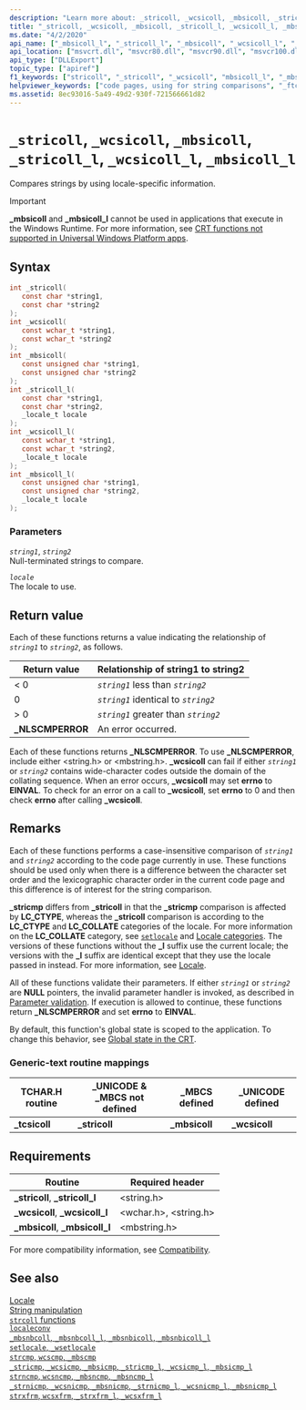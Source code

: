 ```yaml
---
description: "Learn more about: _stricoll, _wcsicoll, _mbsicoll, _stricoll_l, _wcsicoll_l, _mbsicoll_l"
title: "_stricoll, _wcsicoll, _mbsicoll, _stricoll_l, _wcsicoll_l, _mbsicoll_l"
ms.date: "4/2/2020"
api_name: ["_mbsicoll_l", "_stricoll_l", "_mbsicoll", "_wcsicoll_l", "_wcsicoll", "_stricoll", "_o__mbsicoll", "_o__mbsicoll_l", "_o__stricoll", "_o__stricoll_l", "_o__wcsicoll", "_o__wcsicoll_l"]
api_location: ["msvcrt.dll", "msvcr80.dll", "msvcr90.dll", "msvcr100.dll", "msvcr100_clr0400.dll", "msvcr110.dll", "msvcr110_clr0400.dll", "msvcr120.dll", "msvcr120_clr0400.dll", "ucrtbase.dll", "api-ms-win-crt-multibyte-l1-1-0.dll", "api-ms-win-crt-string-l1-1-0.dll", "api-ms-win-crt-private-l1-1-0.dll"]
api_type: ["DLLExport"]
topic_type: ["apiref"]
f1_keywords: ["stricoll", "_stricoll", "_wcsicoll", "mbsicoll_l", "_mbsicoll", "_ftcsicoll", "wcsicoll_l", "_tcsicoll", "mbsicoll", "stricoll_l"]
helpviewer_keywords: ["code pages, using for string comparisons", "_ftcsicoll function", "_mbsicoll_l function", "_mbsicoll function", "mbsicoll function", "stricoll function", "tcsicoll function", "string comparison [C++], culture-specific", "_tcsicoll function", "_stricoll function", "_stricoll_l function", "_wcsicoll function", "mbsicoll_l function", "stricoll_l function", "strings [C++], comparing by code page", "ftcsicoll function"]
ms.assetid: 8ec93016-5a49-49d2-930f-721566661d82
---
```

# `_stricoll`, `_wcsicoll`, `_mbsicoll`, `_stricoll_l`, `_wcsicoll_l`, `_mbsicoll_l`

Compares strings by using locale-specific information.

> [!IMPORTANT]
> **_mbsicoll** and **_mbsicoll_l** cannot be used in applications that execute in the Windows Runtime. For more information, see [CRT functions not supported in Universal Windows Platform apps](../../cppcx/crt-functions-not-supported-in-universal-windows-platform-apps.md).

## Syntax

```C
int _stricoll(
   const char *string1,
   const char *string2
);
int _wcsicoll(
   const wchar_t *string1,
   const wchar_t *string2
);
int _mbsicoll(
   const unsigned char *string1,
   const unsigned char *string2
);
int _stricoll_l(
   const char *string1,
   const char *string2,
   _locale_t locale
);
int _wcsicoll_l(
   const wchar_t *string1,
   const wchar_t *string2,
   _locale_t locale
);
int _mbsicoll_l(
   const unsigned char *string1,
   const unsigned char *string2,
   _locale_t locale
);
```

### Parameters

*`string1`*, *`string2`*\
Null-terminated strings to compare.

*`locale`*\
The locale to use.

## Return value

Each of these functions returns a value indicating the relationship of *`string1`* to *`string2`*, as follows.

|Return value|Relationship of string1 to string2|
|------------------|----------------------------------------|
|< 0|*`string1`* less than *`string2`*|
|0|*`string1`* identical to *`string2`*|
|> 0|*`string1`* greater than *`string2`*|
|**_NLSCMPERROR**|An error occurred.|

Each of these functions returns **_NLSCMPERROR**. To use **_NLSCMPERROR**, include either \<string.h> or \<mbstring.h>. **_wcsicoll** can fail if either *`string1`* or *`string2`* contains wide-character codes outside the domain of the collating sequence. When an error occurs, **_wcsicoll** may set **errno** to **EINVAL**. To check for an error on a call to **_wcsicoll**, set **errno** to 0 and then check **errno** after calling **_wcsicoll**.

## Remarks

Each of these functions performs a case-insensitive comparison of *`string1`* and *`string2`* according to the code page currently in use. These functions should be used only when there is a difference between the character set order and the lexicographic character order in the current code page and this difference is of interest for the string comparison.

**_stricmp** differs from **_stricoll** in that the **_stricmp** comparison is affected by **LC_CTYPE**, whereas the **_stricoll** comparison is according to the **LC_CTYPE** and **LC_COLLATE** categories of the locale. For more information on the **LC_COLLATE** category, see [`setlocale`](setlocale-wsetlocale.md) and [Locale categories](../locale-categories.md). The versions of these functions without the **_l** suffix use the current locale; the versions with the **_l** suffix are identical except that they use the locale passed in instead. For more information, see [Locale](../locale.md).

All of these functions validate their parameters. If either *`string1`* or *`string2`* are **NULL** pointers, the invalid parameter handler is invoked, as described in [Parameter validation](../parameter-validation.md). If execution is allowed to continue, these functions return **_NLSCMPERROR** and set **errno** to **EINVAL**.

By default, this function's global state is scoped to the application. To change this behavior, see [Global state in the CRT](../global-state.md).

### Generic-text routine mappings

|TCHAR.H routine|_UNICODE & _MBCS not defined|_MBCS defined|_UNICODE defined|
|---------------------|------------------------------------|--------------------|-----------------------|
|**_tcsicoll**|**_stricoll**|**_mbsicoll**|**_wcsicoll**|

## Requirements

|Routine|Required header|
|-------------|---------------------|
|**_stricoll**, **_stricoll_l**|\<string.h>|
|**_wcsicoll**, **_wcsicoll_l**|\<wchar.h>, \<string.h>|
|**_mbsicoll**, **_mbsicoll_l**|\<mbstring.h>|

For more compatibility information, see [Compatibility](../compatibility.md).

## See also

[Locale](../locale.md)\
[String manipulation](../string-manipulation-crt.md)\
[`strcoll` functions](../strcoll-functions.md)\
[`localeconv`](localeconv.md)\
[`_mbsnbcoll`, `_mbsnbcoll_l`, `_mbsnbicoll`, `_mbsnbicoll_l`](mbsnbcoll-mbsnbcoll-l-mbsnbicoll-mbsnbicoll-l.md)\
[`setlocale`, `_wsetlocale`](setlocale-wsetlocale.md)\
[`strcmp`, `wcscmp`, `_mbscmp`](strcmp-wcscmp-mbscmp.md)\
[`_stricmp`, `_wcsicmp`, `_mbsicmp`, `_stricmp_l`, `_wcsicmp_l`, `_mbsicmp_l`](stricmp-wcsicmp-mbsicmp-stricmp-l-wcsicmp-l-mbsicmp-l.md)\
[`strncmp`, `wcsncmp`, `_mbsncmp`, `_mbsncmp_l`](strncmp-wcsncmp-mbsncmp-mbsncmp-l.md)\
[`_strnicmp`, `_wcsnicmp`, `_mbsnicmp`, `_strnicmp_l`, `_wcsnicmp_l`, `_mbsnicmp_l`](strnicmp-wcsnicmp-mbsnicmp-strnicmp-l-wcsnicmp-l-mbsnicmp-l.md)\
[`strxfrm`, `wcsxfrm`, `_strxfrm_l`, `_wcsxfrm_l`](strxfrm-wcsxfrm-strxfrm-l-wcsxfrm-l.md)

